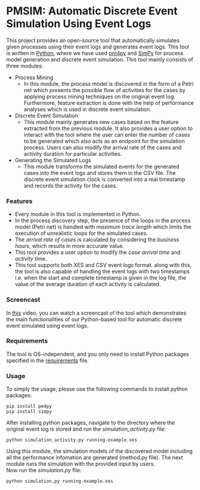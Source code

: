 # PMSIM: Automatic Discrete Event Simulation Using Event Logs
This project provides an open-source tool that automatically simulates given processes using their event logs and generates event logs. This tool is written in [Python](https://www.python.org/), where we have used [pm4py](http://pm4py.org/) and [SimPy](https://pypi.org/project/simpy/) for process model generation and discrete event simulation. This tool mainly consists of three modules:
* Process Mining
  - In this module, the process model is discovered in the form of a Petri net which presents the possible flow of activities for the cases by applying process mining techniques on the original event log. Furthermore, feature extraction is done with the help of performance analyses which is used in discrete event simulation.
* Discrete Event Simulation
  - This module mainly generates new cases based on the feature extracted from the previous module. It also provides a user option to interact with the tool where the user can enter the number of cases to be generated which also acts as an endpoint for the simulation process. Users can also modify the arrival rate of the cases and activity duration for particular activities.
 * Generating the Simulated Logs
   - This module transforms the simulated events for the generated cases into the event logs and stores them in the CSV file. The discrete event simulation clock is converted into a real timestamp and records the activity for the cases.
   
  ### Features 
  * Every module in this tool is implemented in Python.
  * In the process discovery step, the presence of the loops in the process model (Petri net) is handled with _maximum trace length_ which limits the execution of unrealistic loops for the simulated cases.
  * The _arrival rate of cases_ is calculated by considering the _business hours_, which results in more accurate value.
  * This tool provides a user option to modify the _case arrival time_ and _activity time_.
  * This tool supports both XES and CSV event logs format. along with this, the tool is also capable of handling the event logs with two timestamps i.e. when the start and complete timestamp is given in the log file, the value of the average duration of each activity is calculated.
  
  ### Screencast
  In [this](https://link.com) video, you can watch a screencast of the tool which demonstrates the main functionalities of our Python-based tool for automatic discrete event simulated using event logs.
 
  ### Requirements
  The tool is OS-independent, and you only need to install Python packages specified in the [requirements](https://github.com/mbafrani/AutomaticProcessSimulation/blob/master/requirements) file.
  
  ### Usage
  To simply the usage, please use the following commands to install python packages:
  
  ```shell
  pip install pm4py
  pip install simpy
  ```
  
  After installing python packages, navigate to the directory where the original event log is stored and run the _simulation_activity.py_ file:
  
  ```shell
  python simulation_activity.py running-example.xes
  ```
  Using this module, the simulation models of the discovered model including all the performance infomation are generated (method.py file). The next module runs the simulation with the provided input by users.  
  Now run the _simulation.py_ file:
  ```shell
  python simulation.py running-example.xes
  ```
